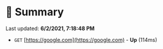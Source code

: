 # 📖 Summary
Last updated: **6/2/2021, 7:18:48 PM**

- `GET` [https://google.com](https://google.com) - **Up** (114ms)
